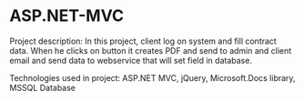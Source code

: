 # ASP.NET-MVC

Project description: In this project, client log on system and fill contract data. When he clicks on button it creates PDF and send to admin and client email and send data to webservice that will set field in database.

Technologies used in project: ASP.NET MVC, jQuery, Microsoft.Docs library, MSSQL Database
